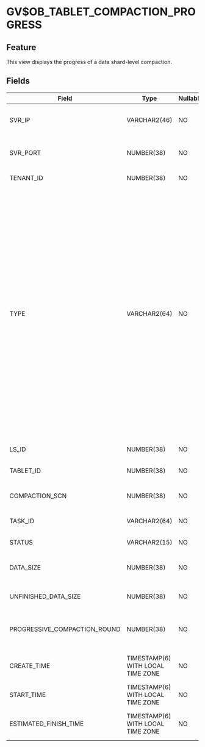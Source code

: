 GV$OB_TABLET_COMPACTION_PROGRESS
=====================================================


Feature
-------------------

This view displays the progress of a data shard-level compaction.

Fields
---------------------



| Field | Type | Nullable | Description |
|------------------------------|-----------------------------------|------------|--------------------------------------------------------------------------------------------------------------------------------------------------------------------------------------------------------------------------------------------------------------------------------------------------------------------------------------------------------------------------------------------------------------------------------------|
| SVR_IP | VARCHAR2(46) | NO | The IP address of the OBServer. |
| SVR_PORT | NUMBER(38) | NO | The port number of the OBServer. |
| TENANT_ID | NUMBER(38) | NO | The ID of the tenant. |
| TYPE | VARCHAR2(64) | NO | The compaction type. Valid values: <li> `MINI`: minor or L0 compaction that converts MemTables into SSTables.   <li> `MAJOR`: major compaction.   <li> `MINI MINOR`: L1 compaction that combines multiple mini SSTables into one.   <li> `BUF MINOR`: buffer minor compaction that generates special buffer minor SSTables. |
| LS_ID | NUMBER(38) | NO | The log stream ID. |
| TABLET_ID | NUMBER(38) | NO | The ID of the data shard. |
| COMPACTION_SCN | NUMBER(38) | NO | The major compaction version. |
| TASK_ID | VARCHAR2(64) | NO | The execution trace. |
| STATUS | VARCHAR2(15) | NO | The task status. |
| DATA_SIZE | NUMBER(38) | NO | The total amount of data to scan. |
| UNFINISHED_DATA_SIZE | NUMBER(38) | NO | The amount of data to scan. |
| PROGRESSIVE_COMPACTION_ROUND | NUMBER(38) | NO | The current compaction round in a progressive compaction. |
| CREATE_TIME | TIMESTAMP(6) WITH LOCAL TIME ZONE | NO | The time when the task was created. |
| START_TIME | TIMESTAMP(6) WITH LOCAL TIME ZONE | NO | The start time. |
| ESTIMATED_FINISH_TIME | TIMESTAMP(6) WITH LOCAL TIME ZONE | NO | The estimated completion time. |


